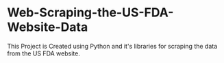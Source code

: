 # Web-Scraping-the-US-FDA-Website-Data
This Project is Created using Python and it's libraries for scraping the data from the US FDA website.
